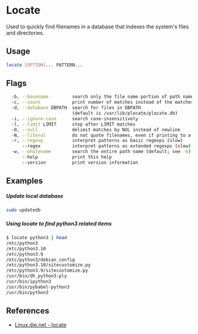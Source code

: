 # Locate

Used to quickly find filenames in a database that indexes the system's files and directories.

## Usage

```bash
locate [OPTION]... PATTERN...
```

## Flags

```bash
  -b, --basename         search only the file name portion of path names
  -c, --count            print number of matches instead of the matches
  -d, --database DBPATH  search for files in DBPATH
                         (default is /var/lib/plocate/plocate.db)
  -i, --ignore-case      search case-insensitively
  -l, --limit LIMIT      stop after LIMIT matches
  -0, --null             delimit matches by NUL instead of newline
  -N, --literal          do not quote filenames, even if printing to a tty
  -r, --regexp           interpret patterns as basic regexps (slow)
      --regex            interpret patterns as extended regexps (slow)
  -w, --wholename        search the entire path name (default; see -b)
      --help             print this help
      --version          print version information
```

## Examples

##### Update local database

```bash
sudo updatedb
```

##### Using locate to find python3 related items

```bash
$ locate python3 | head
/etc/python3
/etc/python3.10
/etc/python3.9
/etc/python3/debian_config
/etc/python3.10/sitecustomize.py
/etc/python3.9/sitecustomize.py
/usr/bin/dh_python3-ply
/usr/bin/ipython3
/usr/bin/pybabel-python3
/usr/bin/python3
```

## References

- [Linux.die.net - locate](https://linux.die.net/man/1/locate)
